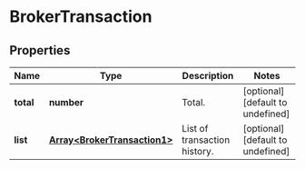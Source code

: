 # BrokerTransaction

## Properties

Name | Type | Description | Notes
------------ | ------------- | ------------- | -------------
**total** | **number** | Total. | [optional] [default to undefined]
**list** | [**Array&lt;BrokerTransaction1&gt;**](BrokerTransaction1.md) | List of transaction history. | [optional] [default to undefined]

